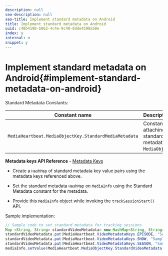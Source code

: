```yaml
---
description: null
seo-description: null
seo-title: Implement standard metadata on Android
title: Implement standard metadata on Android
uuid: c48b4190-b062-4c4e-9c40-8dde4598a50e
index: y
internal: n
snippet: y
---
```


# Implement standard metadata on Android{#implement-standard-metadata-on-android}

Standard Metadata Constants:  

|  Constant name  | Description&nbsp;&nbsp;  |
|---|---|
|  `MediaHeartbeat.MediaObjectKey.StandardMediaMetadata`  | Constant for attaching standard metadata on `MediaObject`.  |

**Metadata keys API Reference** - [Metadata Keys](https://adobe-marketing-cloud.github.io/media-sdks/reference/android/com/adobe/primetime/va/simple/MediaHeartbeat.VideoMetadataKeys.html)

* Create a `HashMap` of standard metadata key value pairs using the metadata keys referenced above. 
* Set the standard metadata `HashMap` on `MediaInfo` using the Standard Metadata constant for the metadata. 

* Provide this `MediaInfo` object while invoking the `trackSessionStart()` API.

Sample implementation: 

```java
// Sample code to set standard metadata for tracking sessions 
Map <String, String> standardVideoMetadata= new HashMap<String, String>(); 
standardVideoMetadata.put(MediaHeartbeat.VideoMetadataKeys.EPISODE, "Sample Episode"); 
standardVideoMetadata.put(MediaHeartbeat.VideoMetadataKeys.SHOW, "Sample Show"); 
standardVideoMetadata.put(MediaHeartbeat.VideoMetadataKeys.SEASON, "Sample Season"); 
mediaInfo.setValue(MediaHeartbeat.MediaObjectKey.StandardVideoMetadata, standardVideoMetadata);
```

